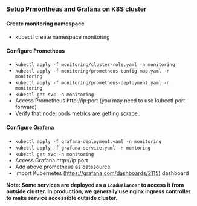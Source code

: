 ### Setup Prmontheus and Grafana on K8S cluster

#### Create monitoring namespace
- kubectl create namespace monitoring

#### Configure Prometheus
- `kubectl apply -f monitoring/cluster-role.yaml -n monitoring`
- `kubectl apply -f monitoring/prometheus-config-map.yaml -n monitoring`
- `kubectl apply -f monitoring/prometheus-deployment.yaml -n monitoring`
- `kubectl get svc -n monitoring`
- Access Prometheus http://ip:port (you may need to use kubectl port-forward)
- Verify that node, pods metrics are getting scrape. 

#### Configure Grafana
- `kubectl apply -f grafana-deployment.yaml -n monitoring`
- `kubectl apply -f grafana-service.yaml -n montoring`
- `kubectl get svc -n monitoring`
- Access Grafana http://ip:port 
- Add above prometheus as datasource
- Import Kubernetes (https://grafana.com/dashboards/2115) dashboard

**Note: Some services are deployed as a `LoadBalancer` to access it from outside cluster. In production, we generally use nginx ingress controller to make service accessible outside cluster.**
